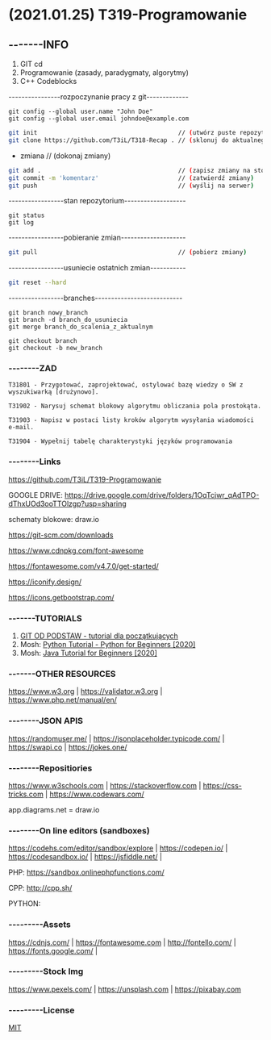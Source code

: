# (2021.01.25) T319-Programowanie

## -------INFO

1. GIT cd
2. Programowanie (zasady, paradygmaty, algorytmy)
3. C++ Codeblocks

----------------rozpoczynanie pracy z git-------------
```
git config --global user.name "John Doe"
git config --global user.email johndoe@example.com
```
```bash
git init                                       // (utwórz puste repozytorium)
git clone https://github.com/T3iL/T318-Recap . // (sklonuj do aktualnego katalogu, "nazwa_katoalogu" zamiast . utworzy katalog "nazwa_katalogu")
```
 - zmiana                                      // (dokonaj zmiany)
```bash
git add .                                      // (zapisz zmiany na stosie)
git commit -m 'komentarz'                      // (zatwierdź zmiany)
git push                                       // (wyślij na serwer)
``` 
-----------------stan repozytorium-------------------
```
git status
git log
```
-----------------pobieranie zmian--------------------
```bash
git pull                                       // (pobierz zmiany)
```
-----------------usuniecie ostatnich zmian-----------
```bash
git reset --hard
```
-----------------branches---------------------------
```
git branch nowy_branch
git branch -d branch_do_usuniecia
git merge branch_do_scalenia_z_aktualnym

git checkout branch
git checkout -b new_branch
```
### --------ZAD

```
T31801 - Przygotować, zaprojektować, ostylować bazę wiedzy o SW z wyszukiwarką [drużynowo].

T31902 - Narysuj schemat blokowy algorytmu obliczania pola prostokąta.

T31903 - Napisz w postaci listy kroków algorytm wysyłania wiadomości e-mail.

T31904 - Wypełnij tabelę charakterystyki języków programowania
```

### --------Links
https://github.com/T3iL/T319-Programowanie

GOOGLE DRIVE: https://drive.google.com/drive/folders/1OqTcjwr_qAdTPO-dThxUOd3ooTTOlzgp?usp=sharing

schematy blokowe: draw.io

https://git-scm.com/downloads

https://www.cdnpkg.com/font-awesome

https://fontawesome.com/v4.7.0/get-started/

https://iconify.design/

https://icons.getbootstrap.com/

### -------TUTORIALS

1. [GIT OD PODSTAW - tutorial dla początkujących](https://youtu.be/j-EhgAi-u-Y)
2. Mosh: [Python Tutorial - Python for Beginners [2020]](https://youtu.be/kqtD5dpn9C8)
3. Mosh: [Java Tutorial for Beginners [2020]](https://youtu.be/eIrMbAQSU34)


### -------OTHER RESOURCES
https://www.w3.org | https://validator.w3.org | https://www.php.net/manual/en/
### --------JSON APIS
https://randomuser.me/ | https://jsonplaceholder.typicode.com/ | https://swapi.co | https://jokes.one/
### --------Repositiories
https://www.w3schools.com | https://stackoverflow.com | https://css-tricks.com | https://www.codewars.com/

app.diagrams.net = draw.io

### --------On line editors (sandboxes)

https://codehs.com/editor/sandbox/explore | https://codepen.io/ | https://codesandbox.io/ | https://jsfiddle.net/ | 

PHP: https://sandbox.onlinephpfunctions.com/

CPP: http://cpp.sh/

PYTHON: 

### ---------Assets
https://cdnjs.com/ | https://fontawesome.com | http://fontello.com/ | https://fonts.google.com/ |
### ---------Stock Img
https://www.pexels.com/ | https://unsplash.com | https://pixabay.com
### ---------License
[MIT](https://choosealicense.com/licenses/mit/)
